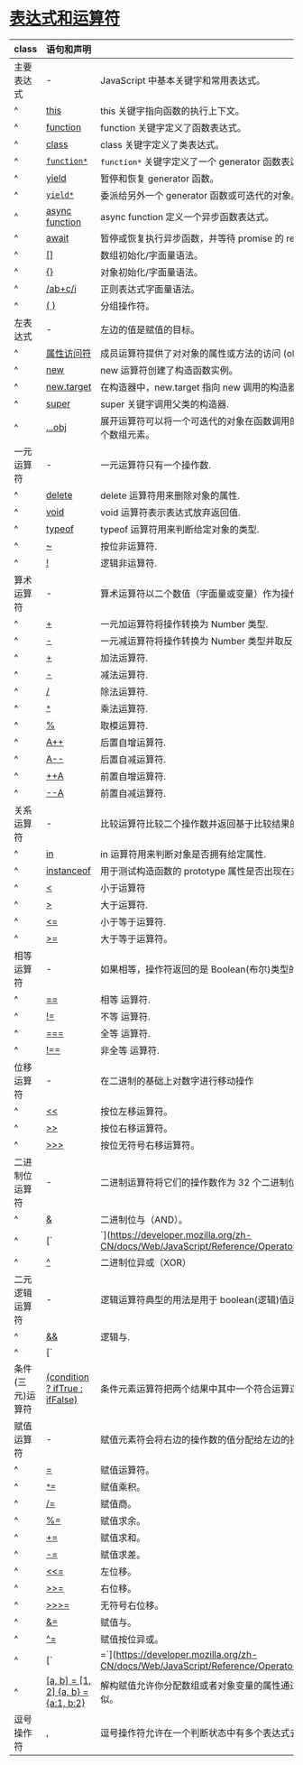 # [表达式和运算符](https://developer.mozilla.org/zh-CN/docs/Web/JavaScript/Reference/Operators)

| class            | 语句和声明                                                                                                                                  | more                                                                                                    |
| ---------------- | ------------------------------------------------------------------------------------------------------------------------------------------- | ------------------------------------------------------------------------------------------------------- |
| 主要表达式       | -                                                                                                                                           | JavaScript 中基本关键字和常用表达式。                                                                   |
| ^                | [this](./this.md)                                                                                                                           | this 关键字指向函数的执行上下文。                                                                       |
| ^                | [function](https://developer.mozilla.org/zh-CN/docs/Web/JavaScript/Reference/Operators/function)                                            | function 关键字定义了函数表达式。                                                                       |
| ^                | [class](https://developer.mozilla.org/zh-CN/docs/Web/JavaScript/Reference/Operators/class)                                                  | class 关键字定义了类表达式。                                                                            |
| ^                | [`function*`](https://developer.mozilla.org/zh-CN/docs/Web/JavaScript/Reference/Operators/function*)                                        | `function*` 关键字定义了一个 generator 函数表达式。                                                     |
| ^                | [yield](https://developer.mozilla.org/zh-CN/docs/Web/JavaScript/Reference/Operators/yield)                                                  | 暂停和恢复 generator 函数。                                                                             |
| ^                | [`yield*`](https://developer.mozilla.org/zh-CN/docs/Web/JavaScript/Reference/Operators/yield*)                                              | 委派给另外一个 generator 函数或可迭代的对象。                                                           |
| ^                | [async function](https://developer.mozilla.org/zh-CN/docs/Web/JavaScript/Reference/Operators/async_function)                                | async function 定义一个异步函数表达式。                                                                 |
| ^                | [await](https://developer.mozilla.org/zh-CN/docs/Web/JavaScript/Reference/Operators/await)                                                  | 暂停或恢复执行异步函数，并等待 promise 的 resolve/reject 回调。                                         |
| ^                | [[]](https://developer.mozilla.org/zh-CN/docs/Web/JavaScript/Reference/Operators/Array)                                                     | 数组初始化/字面量语法。                                                                                 |
| ^                | [{}](https://developer.mozilla.org/zh-CN/docs/Web/JavaScript/Reference/Operators/Object_initializer)                                        | 对象初始化/字面量语法。                                                                                 |
| ^                | [/ab+c/i](https://developer.mozilla.org/zh-CN/docs/Web/JavaScript/Reference/Operators/RegExp)                                               | 正则表达式字面量语法。                                                                                  |
| ^                | [( )](https://developer.mozilla.org/zh-CN/docs/Web/JavaScript/Reference/Operators/Grouping)                                                 | 分组操作符。                                                                                            |
| 左表达式         | -                                                                                                                                           | 左边的值是赋值的目标。                                                                                  |
| ^                | [属性访问符](https://developer.mozilla.org/zh-CN/docs/Web/JavaScript/Reference/Operators/Property_accessors)                                | 成员运算符提供了对对象的属性或方法的访问 (object.property 和 object["property"]).                       |
| ^                | [new](./new.md)                                                                                                                             | new 运算符创建了构造函数实例。                                                                          |
| ^                | [new.target](https://developer.mozilla.org/zh-CN/docs/Web/JavaScript/Reference/Operators/new.target)                                        | 在构造器中，new.target 指向 new 调用的构造器。                                                          |
| ^                | [super](https://developer.mozilla.org/zh-CN/docs/Web/JavaScript/Reference/Operators/super)                                                  | super 关键字调用父类的构造器.                                                                           |
| ^                | [...obj](https://developer.mozilla.org/zh-CN/docs/Web/JavaScript/Reference/Operators/Spread_syntax)                                         | 展开运算符可以将一个可迭代的对象在函数调用的位置展开成为多个参数,或者在数组字面量中展开成多个数组元素。 |
| 一元运算符       | -                                                                                                                                           | 一元运算符只有一个操作数.                                                                               |
| ^                | [delete](https://developer.mozilla.org/zh-CN/docs/Web/JavaScript/Reference/Operators/delete)                                                | delete 运算符用来删除对象的属性.                                                                        |
| ^                | [void](https://developer.mozilla.org/zh-CN/docs/Web/JavaScript/Reference/Operators/void)                                                    | void 运算符表示表达式放弃返回值.                                                                        |
| ^                | [typeof](https://developer.mozilla.org/zh-CN/docs/Web/JavaScript/Reference/Operators/typeof)                                                | typeof 运算符用来判断给定对象的类型.                                                                    |
| ^                | [~](https://developer.mozilla.org/zh-CN/docs/Web/JavaScript/Reference/Operators/Bitwise_Operators#Bitwise_NOT)                              | 按位非运算符.                                                                                           |
| ^                | [!](https://developer.mozilla.org/zh-CN/docs/Web/JavaScript/Reference/Operators/Logical_Operators#Logical_NOT)                              | 逻辑非运算符.                                                                                           |
| 算术运算符       | -                                                                                                                                           | 算术运算符以二个数值（字面量或变量）作为操作数，并返回单个数值。                                        |
| ^                | [+](https://developer.mozilla.org/zh-CN/docs/Web/JavaScript/Reference/Operators/Arithmetic_Operators#Unary_plus)                            | 一元加运算符将操作转换为 Number 类型.                                                                   |
| ^                | [-](https://developer.mozilla.org/zh-CN/docs/Web/JavaScript/Reference/Operators/Arithmetic_Operators#Unary_negation)                        | 一元减运算符将操作转换为 Number 类型并取反.                                                             |
| ^                | [+](https://developer.mozilla.org/zh-CN/docs/Web/JavaScript/Reference/Operators/Arithmetic_Operators#Addition)                              | 加法运算符.                                                                                             |
| ^                | [-](https://developer.mozilla.org/zh-CN/docs/Web/JavaScript/Reference/Operators/Arithmetic_Operators#Subtraction)                           | 减法运算符.                                                                                             |
| ^                | [/](https://developer.mozilla.org/zh-CN/docs/Web/JavaScript/Reference/Operators/Arithmetic_Operators#Division)                              | 除法运算符.                                                                                             |
| ^                | [`*`](https://developer.mozilla.org/zh-CN/docs/Web/JavaScript/Reference/Operators/Arithmetic_Operators#Multiplication)                      | 乘法运算符.                                                                                             |
| ^                | [%](https://developer.mozilla.org/zh-CN/docs/Web/JavaScript/Reference/Operators/Arithmetic_Operators#Remainder)                             | 取模运算符.                                                                                             |
| ^                | [A++](https://developer.mozilla.org/zh-CN/docs/Web/JavaScript/Reference/Operators/Arithmetic_Operators#Increment)                           | 后置自增运算符.                                                                                         |
| ^                | [A--](https://developer.mozilla.org/zh-CN/docs/Web/JavaScript/Reference/Operators/Arithmetic_Operators#Decrement)                           | 后置自减运算符.                                                                                         |
| ^                | [++A](https://developer.mozilla.org/zh-CN/docs/Web/JavaScript/Reference/Operators/Arithmetic_Operators#Increment)                           | 前置自增运算符.                                                                                         |
| ^                | [--A](https://developer.mozilla.org/zh-CN/docs/Web/JavaScript/Reference/Operators/Arithmetic_Operators#Decrement)                           | 前置自减运算符.                                                                                         |
| 关系运算符       | -                                                                                                                                           | 比较运算符比较二个操作数并返回基于比较结果的 Boolean 值。                                               |
| ^                | [in](https://developer.mozilla.org/zh-CN/docs/Web/JavaScript/Reference/Operators/in)                                                        | in 运算符用来判断对象是否拥有给定属性.                                                                  |
| ^                | [instanceof](https://developer.mozilla.org/zh-CN/docs/Web/JavaScript/Reference/Operators/instanceof)                                        | 用于测试构造函数的 prototype 属性是否出现在对象的原型链中的任何位置                                     |
| ^                | [<](https://developer.mozilla.org/zh-CN/docs/Web/JavaScript/Reference/Operators/Comparison_Operators#Less_than_operator)                    | 小于运算符                                                                                              |
| ^                | [>](https://developer.mozilla.org/zh-CN/docs/Web/JavaScript/Reference/Operators/Comparison_Operators#Greater_than_operator)                 | 大于运算符.                                                                                             |
| ^                | [<=](https://developer.mozilla.org/zh-CN/docs/Web/JavaScript/Reference/Operators/Comparison_Operators#Less_than_or_equal_operator)          | 小于等于运算符.                                                                                         |
| ^                | [>=](https://developer.mozilla.org/zh-CN/docs/Web/JavaScript/Reference/Operators/Comparison_Operators#Greater_than_or_equal_operator)       | 大于等于运算符。                                                                                        |
| 相等运算符       | -                                                                                                                                           | 如果相等，操作符返回的是 Boolean(布尔)类型的 true，否则是 false。                                       |
| ^                | [==](https://developer.mozilla.org/zh-CN/docs/Web/JavaScript/Reference/Operators/Comparison_Operators#Equality)                             | 相等 运算符.                                                                                            |
| ^                | [!=](https://developer.mozilla.org/zh-CN/docs/Web/JavaScript/Reference/Operators/Comparison_Operators#Inequality)                           | 不等 运算符.                                                                                            |
| ^                | [===](https://developer.mozilla.org/zh-CN/docs/Web/JavaScript/Reference/Operators/Comparison_Operators#Identity)                            | 全等 运算符.                                                                                            |
| ^                | [!==](https://developer.mozilla.org/zh-CN/docs/Web/JavaScript/Reference/Operators/Comparison_Operators#Nonidentity)                         | 非全等 运算符.                                                                                          |
| 位移运算符       | -                                                                                                                                           | 在二进制的基础上对数字进行移动操作                                                                      |
| ^                | [<<](https://developer.mozilla.org/zh-CN/docs/Web/JavaScript/Reference/Operators/Bitwise_Operators#Left_shift)                              | 按位左移运算符。                                                                                        |
| ^                | [>>](https://developer.mozilla.org/zh-CN/docs/Web/JavaScript/Reference/Operators/Bitwise_Operators#Right_shift)                             | 按位右移运算符。                                                                                        |
| ^                | [>>>](https://developer.mozilla.org/zh-CN/docs/Web/JavaScript/Reference/Operators/Bitwise_Operators#Unsigned_right_shift)                   | 按位无符号右移运算符。                                                                                  |
| 二进制位运算符   | -                                                                                                                                           | 二进制运算符将它们的操作数作为 32 个二进制位（0 或 1）的集合，并返回标准的 JavaScript 数值。            |
| ^                | [&](https://developer.mozilla.org/zh-CN/docs/Web/JavaScript/Reference/Operators/Bitwise_Operators#Bitwise_AND)                              | 二进制位与（AND）。                                                                                     |
| ^                | [`|`](https://developer.mozilla.org/zh-CN/docs/Web/JavaScript/Reference/Operators/Bitwise_Operators#Bitwise_OR)                             | 二进制位或（OR）。                                                                                      |
| ^                | [^](https://developer.mozilla.org/zh-CN/docs/Web/JavaScript/Reference/Operators/Bitwise_Operators#Bitwise_XOR)                              | 二进制位异或（XOR）                                                                                     |
| 二元逻辑运算符   | -                                                                                                                                           | 逻辑运算符典型的用法是用于 boolean(逻辑)值运算, 它们返回 boolean 值。                                   |
| ^                | [&&](https://developer.mozilla.org/zh-CN/docs/Web/JavaScript/Reference/Operators/Logical_Operators#Logical_AND)                             | 逻辑与.                                                                                                 |
| ^                | [`||`](https://developer.mozilla.org/zh-CN/docs/Web/JavaScript/Reference/Operators/Logical_Operators#Logical_OR)                            | 逻辑或.                                                                                                 |
| 条件(三元)运算符 | [(condition ? ifTrue : ifFalse)](https://developer.mozilla.org/zh-CN/docs/Web/JavaScript/Reference/Operators/Conditional_Operator)          | 条件元素运算符把两个结果中其中一个符合运算逻辑的值返回。                                                |
| 赋值运算符       | -                                                                                                                                           | 赋值元素符会将右边的操作数的值分配给左边的操作数，并将其值修改为右边操作数相等的值。                    |
| ^                | [=](https://developer.mozilla.org/zh-CN/docs/Web/JavaScript/Reference/Operators/Assignment_Operators#Assignment)                            | 赋值运算符。                                                                                            |
| ^                | [`*=`](https://developer.mozilla.org/zh-CN/docs/Web/JavaScript/Reference/Operators/Assignment_Operators#Multiplication_assignment)          | 赋值乘积。                                                                                              |
| ^                | [/=](https://developer.mozilla.org/zh-CN/docs/Web/JavaScript/Reference/Operators/Assignment_Operators#Division_assignment)                  | 赋值商。                                                                                                |
| ^                | [%=](https://developer.mozilla.org/zh-CN/docs/Web/JavaScript/Reference/Operators/Assignment_Operators#Remainder_assignment)                 | 赋值求余。                                                                                              |
| ^                | [+=](https://developer.mozilla.org/zh-CN/docs/Web/JavaScript/Reference/Operators/Assignment_Operators#Addition_assignment)                  | 赋值求和。                                                                                              |
| ^                | [-=](https://developer.mozilla.org/zh-CN/docs/Web/JavaScript/Reference/Operators/Assignment_Operators#Subtraction_assignment)               | 赋值求差。                                                                                              |
| ^                | [<<=](https://developer.mozilla.org/zh-CN/docs/Web/JavaScript/Reference/Operators/Assignment_Operators#Left_shift_assignment)               | 左位移。                                                                                                |
| ^                | [>>=](https://developer.mozilla.org/zh-CN/docs/Web/JavaScript/Reference/Operators/Assignment_Operators#Right_shift_assignment)              | 右位移。                                                                                                |
| ^                | [>>>=](https://developer.mozilla.org/zh-CN/docs/Web/JavaScript/Reference/Operators/Assignment_Operators#Unsigned_right_shift_assignment)    | 无符号右位移。                                                                                          |
| ^                | [&=](https://developer.mozilla.org/zh-CN/docs/Web/JavaScript/Reference/Operators/Assignment_Operators#Bitwise_AND_assignment)               | 赋值与。                                                                                                |
| ^                | [^=](https://developer.mozilla.org/zh-CN/docs/Web/JavaScript/Reference/Operators/Assignment_Operators#Bitwise_XOR_assignment)               | 赋值按位异或。                                                                                          |
| ^                | [`|=`](https://developer.mozilla.org/zh-CN/docs/Web/JavaScript/Reference/Operators/Assignment_Operators#Bitwise_OR_assignment)              | 赋值或。                                                                                                |
| ^                | [[a, b] = [1, 2] {a, b} = {a:1, b:2}](https://developer.mozilla.org/zh-CN/docs/Web/JavaScript/Reference/Operators/Destructuring_assignment) | 解构赋值允许你分配数组或者对象变量的属性通过使用规定的语法，其看起来和数组和对象字面量很相似。          |
| 逗号操作符       | [,](https://developer.mozilla.org/zh-CN/docs/Web/JavaScript/Reference/Operators/Comma_Operator)                                             | 逗号操作符允许在一个判断状态中有多个表达式去进行运算并且最后返回最后一个表达式的值。                    |
